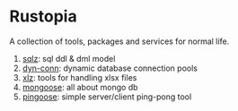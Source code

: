 # Rustopia

A collection of tools, packages and services for normal life.

1. [sqlz](./sqlz/README.md): sql ddl & dml model
1. [dyn-conn](./dyn-conn/README.md): dynamic database connection pools
1. [xlz](./xlz/README.md): tools for handling xlsx files
1. [mongoose](./mongoose/README.md): all about mongo db
1. [pingoose](./pingoose/README.md): simple server/client ping-pong tool
